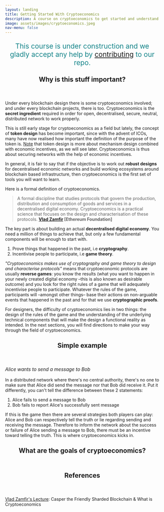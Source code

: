 ```yaml
---
layout: landing
title: Getting Started With Cryptoeconomics
description: A course on cryptoeconomics to get started and understand it's relevance in the blockchain space. There are numerous writings about cryptoeconomics out there. Here we'd like to give you a small pill about what cryptoeconomics is and provide you with further reading material.
image: assets/images/cryptoeconomics.jpeg
nav-menu: false
---
```


<!-- Main -->
<div id="main">

<!-- One -->
<section id="one">
	<div class="inner">
		<p style="font-size: 1.6em; text-align: center; color: #138388;">This course is under construction and we gladly accept any help by <a href="https://github.com/cryptoeconomics-hub/cryptoeconomics101">contributing</a> to our repo.</p>
		<header class="major">
			<h2>Why is this stuff important?</h2>
		</header>
		<p>Under every blockchain design there is some cryptoeconomics involved; and under every blockchain projects, there is too. Cryptoeconomics is the <b>secret ingredient</b> required in order for open, decentralised, secure, neutral, distributed network to work properly.</p>
		<p>This is still early stage for cryptoeconomics as a field but lately, the concept of <b>token design</b> has become important, since with the advent of ICOs, many have now realised how important the definition of the purpose of the token is. <a href="https://youtu.be/cM5KYcOm66Y">Note</a> that token design is more about mechanism design combined with economic incentives, as we will see later. Cryptoeconomics is thus about securing networks with the help of economic incentives.</p>
		<p>In general, it is fair to say that if the objective is to work out <b>robust designs</b> for decentralised economic networks and build working ecosystems around blockchain based infrastructure, then cryptoeconomics is the first set of tools you will want to learn.</p>
		<p>Here is a formal definition of cryptoeconomics.</p>
		<blockquote>A formal discipline that studies protocols that govern the production, distribution and consumption of goods and services in a decentralised digital economy. Cryptoeconomics is a practical science that focuses on the design and characterisation of these protocols. <b><a href="https://twitter.com/VladZamfir" alt="Vlad Zamfir profile">Vlad Zamfir</a> [Ethereum Foundation]</b></blockquote>
		<p>The key part is about building an actual <b>decentralised digital economy</b>. You need a million of things to achieve that, but only a few fundamental components will be enough to start with.</p>
		<ol>
			<li>Prove things that happened in the past, i.e <b>cryptography</b>.</li>
			<li>Incentivise people to participate, i.e <b>game theory</b>.</li>
		</ol>
		<p><i>"Cryptoeconomics makes use of cryptography and game theory to design and characterise protocols"</i> means that cryptoeconomic protocols are usually <b>reverse games</b>: you know the results (what you want to happen in your newly created digital economy –this is also known as desirable outcome) and you look for the right rules of a game that will adequately incentivise people to participate. Whatever the rules of the game, participants will –amongst other things– base their actions on non-arguable events that happened in the past and for that we use <b>cryptographic proofs</b>.</p>
		<p>For designers, the difficulty of cryptoeconomics lies in two things: the design of the rules of the game and the understanding of the underlying technical components that will make the design a functional reality as intended. In the next sections, you will find directions to make your way through the field of cryptoeconomics.</p>
		<header class="major">
			<h2>Simple example</h2>
		</header>
		<p style="font-size: 1.1em;"><i>Alice wants to send a message to Bob</i></p>
		<p>In a distributed network where there's no central authority, there's no one to make sure that Alice did send the message nor that Bob did receive it. Put it differently, you can't tell the difference between these 2 statements:</p>
		<ol>
			<li>Alice fails to send a message to Bob</li>
			<li>Bob fails to report Alice's successfully sent message</li>
		</ol>
		<p>If this is the game then there are several strategies both players can play: Alice and Bob can respectively tell the truth or lie regarding sending and receiving the message. Therefore to inform the network about the success or failure of Alice sending a message to Bob, there must be an incentive toward telling the truth. This is where cryptoeconomics kicks in.</p>
		<header class="major">
			<h2>What are the goals of cryptoeconomics?</h2>
		</header>
		<p></p>
		<p></p>
		<p></p>
		<p></p>
		<header class="major">
			<h2>References</h2>
		</header>
		<p><a href="https://youtu.be/cM5KYcOm66Y">Vlad Zamfir's Lecture</a>: Casper the Friendly Sharded Blockchain & What is Cryptoeconomics</p>
		<p></p>
		<p></p>
		<p></p>
		<p></p>
	</div>
</section>

<!-- Two -->
<!-- <section id="two" class="spotlights">
	<section>
		<img src="assets/images/chunlea-468174-unsplash.jpg" alt="" data-position="center center" />
		<div class="content">
			<div class="inner">
				<header class="major">
					<h3>Cryptography</h3>
				</header>
				<p>Cryptography is used to undeniably prove things that happened in the past.</p>
				<p><b>Hash</b>: </p>
				<p><b>Digital Signature</b>: </p>
				<p><b>Cryptographic Proof</b>: </p>
			</div>
		</div>
	</section>
	<section>
		<img src="assets/images/shirly-niv-marton-377770-unsplash.jpg" alt="" data-position="top center" />
		<div class="content">
			<div class="inner">
				<header class="major">
					<h3>Game Theory</h3>
				</header>
				<p>TBD</p>
			</div>
		</div>
	</section>
	<section>
		<img src="assets/images/shane-aldendorff-587930-unsplash.jpg" alt="" data-position="25% 25%" />
		<div class="content">
			<div class="inner">
				<header class="major">
					<h3>Mechanism Design</h3>
				</header>
				<p>TBD</p>
			</div>
		</div>
	</section>
	<section>
		<img src="assets/images/matt-artz-353210-unsplash.jpg" alt="" data-position="top center" />
		<div class="content">
			<div class="inner">
				<header class="major">
					<h3>Tooling</h3>
				</header>
				<p>TBD</p>
			</div>
		</div>
	</section>
	<section>
		<img src="assets/images/andrew-wulf-303962-unsplash.jpg" alt="" data-position="25% 25%" />
		<div class="content">
			<div class="inner">
				<header class="major">
					<h3>Token Design</h3>
				</header>
				<p>TBD</p>
			</div>
		</div>
	</section>
</section> -->

<!-- Three -->
<!-- <section id="three">
	<div class="inner">
		<header class="major">
			<h2>Desirable Outcome</h2>
		</header>
		<p>TBD</p>
		<ul class="actions">
			<li><a href="training.html" class="button next">Start Learning</a></li>
		</ul>
	</div>
</section> -->

</div>

